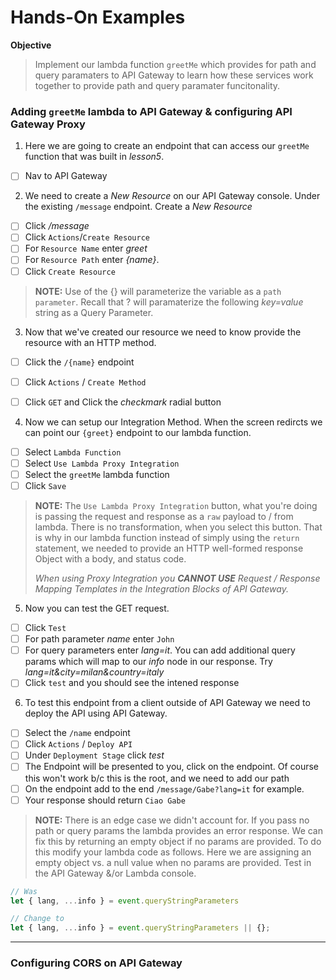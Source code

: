 # Hands-On Examples 

**Objective**
> Implement our lambda function `greetMe` which provides for path and query paramaters to API Gateway to learn how these services work together to provide path and query paramater funcitonality. 

### Adding `greetMe` lambda to API Gateway & configuring API Gateway Proxy

1. Here we are going to create an endpoint that can access our `greetMe` function that was built in _lesson5_. 
- [ ] Nav to API Gateway

2. We need to create a _New Resource_ on our API Gateway console. Under the existing `/message` endpoint. Create a _New Resource_ 
- [ ] Click _/message_
- [ ] Click `Actions`/`Create Resource`
- [ ] For `Resource Name` enter _greet_
- [ ] For `Resource Path` enter _{name}_. 
- [ ] Click `Create Resource`

>**NOTE:** Use of the {} will parameterize the variable as a `path parameter`. Recall that ? will paramaterize the following _key=value_ string as a Query Parameter.

3. Now that we've created our resource we need to know provide the resource with an HTTP method. 

- [ ] Click the `/{name}` endpoint 
- [ ] Click `Actions` / `Create Method`
- [ ] Click `GET` and Click the _checkmark_ radial button


4. Now we can setup our Integration Method. When the screen redircts we can point our `{greet}` endpoint to our lambda function. 

- [ ] Select `Lambda Function`
- [ ] Select `Use Lambda Proxy Integration`
- [ ] Select the `greetMe` lambda function 
- [ ] Click `Save`

> **NOTE:** The `Use Lambda Proxy Integration` button, what you're doing is passing the request and response as a `raw` payload to / from lambda. There is no transformation, when you select this button. That is why in our lambda function instead of simply using the `return` statement, we needed to provide an HTTP well-formed response Object with a body, and status code. 
>
>_When using Proxy Integration you **CANNOT USE** Request / Response Mapping Templates in the Integration Blocks of API Gateway._

5. Now you can test the GET request. 

- [ ] Click `Test`
- [ ] For path parameter _name_ enter `John`
- [ ] For query parameters enter _lang=it_. You can add additional query params which will map to our _info_ node in our response. Try _lang=it&city=milan&country=italy_
- [ ] Click `test` and you should see the intened response

6. To test this endpoint from a client outside of API Gateway we need to deploy the API using API Gateway. 

- [ ] Select the `/name` endpoint
- [ ] Click `Actions` / `Deploy API`
- [ ] Under `Deployment Stage` click _test_
- [ ] The Endpoint will be presented to you, click on the endpoint. Of course this won't work b/c this is the root, and we need to add our path
- [ ] On the endpoint add to the end `/message/Gabe?lang=it` for example. 
- [ ] Your response should return `Ciao Gabe`

>**NOTE:** There is an edge case we didn't account for. If you pass no path or query params the lambda provides an error response. We can fix this by returning an empty object if no params are provided. To do this modify your lambda code as follows. Here we are assigning an empty object vs. a null value when no params are provided. Test in the API Gateway &/or Lambda console. 

```javascript 
// Was
let { lang, ...info } = event.queryStringParameters

// Change to 
let { lang, ...info } = event.queryStringParameters || {};
```

---------

### Configuring CORS on API Gateway

